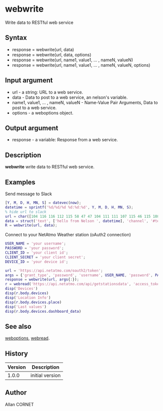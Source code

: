 # webwrite

Write data to RESTful web service

## Syntax

- response = webwrite(url, data)
- response = webwrite(url, data, options)
- response = webwrite(url, name1, value1, ... , nameN, valueN)
- response = webwrite(url, name1, value1, ... , nameN, valueN, options)

## Input argument

- url - a string: URL to a web service.
- data - Data to post to a web service, an nelson's variable.
- name1, value1, ... , nameN, valueN - Name-Value Pair Arguments, Data to post to a web service.
- options - a weboptions object.

## Output argument

- response - a variable: Response from a web service.

## Description

  <p><b>webwrite</b> write data to RESTful web service.</p>

## Examples

Send message to Slack

```matlab
[Y, M, D, H, MN, S] = datevec(now);
datetime = sprintf('%d/%d/%d %d:%d:%d', Y, M, D, H, MN, S);
% hide url to slack
url = char([104 116 116 112 115 58 47 47 104 111 111 107 115 46 115 108 97 99 107 46 99 111 109 47 115 101 114 118 105 99 101 115 47 84 77 82 71 56 82 72 68 50 47 66 77 83 48 76 72 65 65 67 47 81 54 52 97 52 49 84 83 76 104 105 78 71 81 108 100 51 115 76 50 86 109 74 71]);
data = struct('text', ['hello from Nelson ', datetime], 'channel', '#test_webwrite');
R = webwrite(url, data);
```

Connect to your NetAtmo Weather station (oAuth2 connection)

```matlab
USER_NAME = 'your username';
PASSWORD = 'your password';
CLIENT_ID = 'your client id';
CLIENT_SECRET = 'your client secret';
DEVICE_ID = 'your device id';

url = 'https://api.netatmo.com/oauth2/token';
args = {'grant_type', 'password', 'username', USER_NAME, 'password', PASSWORD, 'client_id', CLIENT_ID, 'client_secret', CLIENT_SECRET};
response = webwrite(url, args{:});
r = webread('https://api.netatmo.com/api/getstationsdata', 'access_token', response.access_token, 'device_id', DEVICE_ID);
disp('Devices')
disp(r.body.devices)
disp('Location Info')
disp(r.body.devices.place)
disp('Last values')
disp(r.body.devices.dashboard_data)
```

## See also

[weboptions](weboptions.md), [webread](webread.md).

## History

| Version | Description     |
| ------- | --------------- |
| 1.0.0   | initial version |

## Author

Allan CORNET
